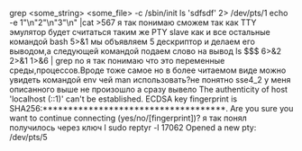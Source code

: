 grep <some_string> <some_file> -c
/sbin/init
ls 'sdfsdf' 2> /dev/pts/1
echo -e 1"\n"2"\n"3"\n" |cat >567
я так понимаю сможем так как TTY эмулятор будет считаться таким же PTY slave как и все остальные
командой bash 5>&1 мы объявляем 5 дескриптор и делаем его выводом,а следующей командой подаем слово на вывод
ls $$$ 6>&2 2>&1 1>&6 | grep no
я так понимаю что это переменные среды,процессов.Вроде тоже самое но в более читаемом виде можно увидеть командой env
чей man использовать?не понятно
sse4_2
у меня описанного выше не произошло а сразу вывело The authenticity of host 'localhost (::1)' can't be established.
ECDSA key fingerprint is SHA256:************************************.
Are you sure you want to continue connecting (yes/no/[fingerprint])?
я так понял получилось через ключ l
sudo reptyr -l 17062
Opened a new pty: /dev/pts/5
